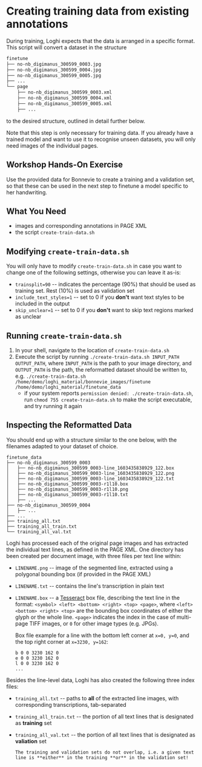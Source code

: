 # Creating training data from existing annotations

During training, Loghi expects that the data is arranged in a specific format. This script will convert a dataset in the structure

```bash
finetune
├── no-nb_digimanus_300599_0003.jpg
├── no-nb_digimanus_300599_0004.jpg
├── no-nb_digimanus_300599_0005.jpg
├── ...
└── page
    ├── no-nb_digimanus_300599_0003.xml
    ├── no-nb_digimanus_300599_0004.xml
    ├── no-nb_digimanus_300599_0005.xml
    ├── ...
```

to the desired structure, outlined in detail further below. 

Note that this step is only necessary for training data. If you already have a trained model and want to use it to recognise unseen datasets, you will only need images of the individual pages. 


## Workshop Hands-On Exercise

Use the provided data for Bonnevie to create a training and a validation set, so that these can be used in the next step to finetune a model specific to her handwriting. 

## What You Need
- images and corresponding annotations in PAGE XML 
- the script `create-train-data.sh`


## Modifying `create-train-data.sh`
You will only have to modify `create-train-data.sh` in case you want to change one of the following settings, otherwise you can leave it as-is:
- `trainsplit=90` -- indicates the percentage (90%) that should be used as training set. Rest (10%) is used as validation set
- `include_text_styles=1` -- set to 0 if you **don't** want text styles to be included in the output
- `skip_unclear=1` -- set to 0 if you **don't** want to skip text regions marked as unclear


## Running `create-train-data.sh`
1. In your shell, navigate to the location of `create-train-data.sh`
2. Execute the script by running `./create-train-data.sh INPUT_PATH OUTPUT_PATH`, where `INPUT_PATH` is the path to your image directory, and `OUTPUT_PATH` is the path, the reformatted dataset should be written to, e.g. `./create-train-data.sh /home/demo/loghi_material/bonnevie_images/finetune /home/demo/loghi_material/finetune_data`
    - if your system reports `permission denied: ./create-train-data.sh`, run `chmod 755 create-train-data.sh` to make the script executable, and try running it again

## Inspecting the Reformatted Data

You should end up with a structure similar to the one below, with the filenames adapted to your dataset of choice. 

```
finetune_data
├── no-nb_digimanus_300599_0003
│   ├── no-nb_digimanus_300599_0003-line_1603435838929_122.box
│   ├── no-nb_digimanus_300599_0003-line_1603435838929_122.png
│   ├── no-nb_digimanus_300599_0003-line_1603435838929_122.txt
│   ├── no-nb_digimanus_300599_0003-r1l10.box
│   ├── no-nb_digimanus_300599_0003-r1l10.png
│   ├── no-nb_digimanus_300599_0003-r1l10.txt
│   ├── ...
├── no-nb_digimanus_300599_0004
│   ├── ...
├── ...
├── training_all.txt
├── training_all_train.txt
└── training_all_val.txt
```

Loghi has processed each of the original page images and has extracted the individual text lines, as defined in the PAGE XML. One directory has been created per document image, with three files per text line within:

- `LINENAME.png` -- image of the segmented line, extracted using a polygonal bounding box (if provided in the PAGE XML) 
- `LINENAME.txt` -- contains the line's transcription in plain text
- `LINENAME.box` -- a [Tesseract]() box file, describing the text line in the format: `<symbol> <left> <bottom> <right> <top> <page>`, where `<left> <bottom> <right> <top>` are the bounding box coordinates of either the glyph or the whole line. `<page>` indicates the index in the case of multi-page TIFF images, or `0` for other image types (e.g. JPGs). 

    Box file example for a line with the bottom left corner at `x=0, y=0`, and the top right corner at `x=3230, y=162`: 
    ```
    b 0 0 3230 162 0
    e 0 0 3230 162 0
    l 0 0 3230 162 0
    ...
    ```



Besides the line-level data, Loghi has also created the following three index files:

- `training_all.txt` -- paths to **all** of the extracted line images, with corresponding transcriptions, tab-separated
- `training_all_train.txt` -- the portion of all text lines that is designated as **training** set
- `training_all_val.txt` -- the portion of all text lines that is designated as **valiation** set

    ```{note}
    The training and validation sets do not overlap, i.e. a given text line is **either** in the training **or** in the validation set!  
    ```